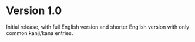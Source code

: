 # Version 1.0

Initial release, with full English version and shorter English version with only common kanji/kana entries.
